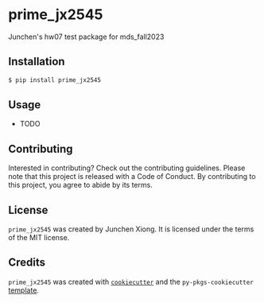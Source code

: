 # prime_jx2545

Junchen's hw07 test package for mds_fall2023

## Installation

```bash
$ pip install prime_jx2545
```

## Usage

- TODO

## Contributing

Interested in contributing? Check out the contributing guidelines. Please note that this project is released with a Code of Conduct. By contributing to this project, you agree to abide by its terms.

## License

`prime_jx2545` was created by Junchen Xiong. It is licensed under the terms of the MIT license.

## Credits

`prime_jx2545` was created with [`cookiecutter`](https://cookiecutter.readthedocs.io/en/latest/) and the `py-pkgs-cookiecutter` [template](https://github.com/py-pkgs/py-pkgs-cookiecutter).
